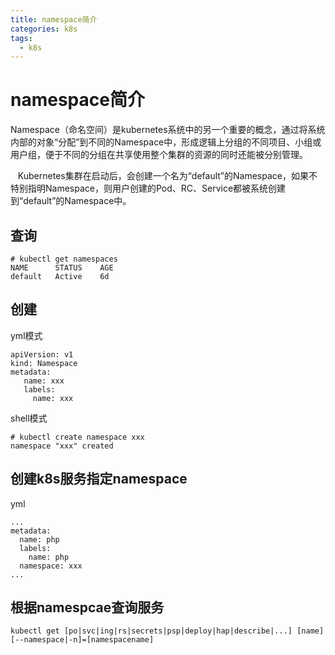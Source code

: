 ```yaml
---
title: namespace简介
categories: k8s
tags:
  - k8s
---
```


# namespace简介

Namespace（命名空间）是kubernetes系统中的另一个重要的概念，通过将系统内部的对象“分配”到不同的Namespace中，形成逻辑上分组的不同项目、小组或用户组，便于不同的分组在共享使用整个集群的资源的同时还能被分别管理。

   Kubernetes集群在启动后，会创建一个名为“default”的Namespace，如果不特别指明Namespace，则用户创建的Pod、RC、Service都被系统创建到“default”的Namespace中。

## 查询

```
# kubectl get namespaces
NAME      STATUS    AGE
default   Active    6d
```

## 创建

yml模式
```
apiVersion: v1
kind: Namespace
metadata:
   name: xxx
   labels:
     name: xxx

```

shell模式
```
# kubectl create namespace xxx
namespace "xxx" created
```

## 创建k8s服务指定namespace

yml
```
...
metadata:
  name: php
  labels:
    name: php
  namespace: xxx
...
```

## 根据namespcae查询服务

```
kubectl get [po|svc|ing|rs|secrets|psp|deploy|hap|describe|...] [name] [--namespace|-n]=[namespacename]
```